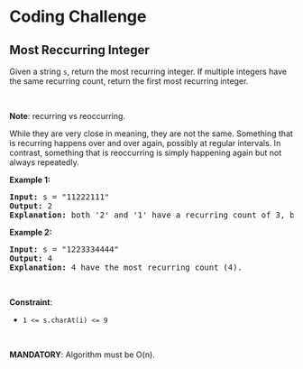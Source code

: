 # Coding Challenge

## Most Reccurring Integer

Given a string `s`, return the most recurring integer. If multiple integers have the same recurring count, return the
first most recurring integer.

<br>

**Note**: recurring vs reoccurring.

While they are very close in meaning, they are not the same. Something that is recurring happens over and over again,
possibly at regular intervals. In contrast, something that is reoccurring is simply happening again but not always
repeatedly.

**Example 1:**

<pre>
<b>Input:</b> s = "11222111"
<b>Output:</b> 2
<b>Explanation:</b> both '2' and '1' have a recurring count of 3, but '2' is the first most reccurring integer.
</pre>

**Example 2:**

<pre>
<b>Input:</b> s = "1223334444"
<b>Output:</b> 4
<b>Explanation:</b> 4 have the most recurring count (4).
</pre>

<br>

**Constraint**:

- `1 <= s.charAt(i) <= 9`

<br>

**MANDATORY**: Algorithm must be O(n).

